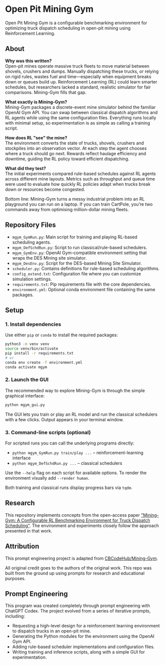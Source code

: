 # Open Pit Mining Gym
Open Pit Mining Gym is a configurable benchmarking environment for optimizing truck dispatch scheduling in open-pit mining using Reinforcement Learning.

## About

**Why was this written?**  
Open-pit mines operate massive truck fleets to move material between shovels, crushers and dumps. Manually dispatching these trucks, or relying on rigid rules, wastes fuel and time—especially when equipment breaks down or queues build up. Reinforcement Learning (RL) could learn smarter schedules, but researchers lacked a standard, realistic simulator for fair comparisons. Mining-Gym fills that gap.

**What exactly is Mining-Gym?**  
Mining-Gym packages a discrete-event mine simulator behind the familiar OpenAI Gym API. You can swap between classical dispatch algorithms and RL agents while using the same configuration files. Everything runs locally with minimal setup, so experimentation is as simple as calling a training script.

**How does RL "see" the mine?**  
The environment converts the state of trucks, shovels, crushers and stockpiles into an observation vector. At each step the agent chooses where a truck should go next. Rewards reflect haulage efficiency and downtime, guiding the RL policy toward efficient dispatching.

**What did they test?**  
The initial experiments compared rule-based schedules against RL agents across different mine layouts. Metrics such as throughput and queue time were used to evaluate how quickly RL policies adapt when trucks break down or resources become congested.

Bottom line: Mining-Gym turns a messy industrial problem into an RL playground you can run on a laptop. If you can train CartPole, you’re two commands away from optimising million-dollar mining fleets.


## Repository Files

- `mgym_GymRun.py`: Main script for training and playing RL-based scheduling agents.
- `mgym_DefSchdRun.py`: Script to run classical/rule-based schedulers.
- `mgym_GymEnv.py`: OpenAI Gym-compatible environment setting that wraps the DES Mining site simulator.
- `mgym_DesEnv.py`: Script for the DES-based Mining Site Simulator.
- `scheduler.py`: Contains definitions for rule-based scheduling algorithms.
- `config_extend.txt`: Configuration file where you can customize simulation settings.
- `requirements.txt`: Pip requirements file with the core dependencies.
- `environment.yml`: Optional conda environment file containing the same packages.
  
## Setup

### 1. Install dependencies

Use either `pip` or `conda` to install the required packages:

```bash
python3 -m venv venv
source venv/bin/activate
pip install -r requirements.txt
# or
conda env create -f environment.yml
conda activate mgym
```

### 2. Launch the GUI

The recommended way to explore Mining-Gym is through the simple graphical
interface:

```bash
python mgym_gui.py
```

The GUI lets you train or play an RL model and run the classical schedulers with
a few clicks. Output appears in your terminal window.

### 3. Command-line scripts (optional)

For scripted runs you can call the underlying programs directly:

- `python mgym_GymRun.py train/play ...` – reinforcement-learning interface
- `python mgym_DefSchdRun.py ...` – classical schedulers

Use the `--help` flag on each script for available options. To render the
environment visually add `--render human`.

Both training and classical runs display progress bars via `tqdm`.



## Research

This repository implements concepts from the open-access paper ["Mining-Gym: A Configurable RL Benchmarking Environment for Truck Dispatch Scheduling"](https://doi.org/10.48550/arXiv.2503.19195). The environment and experiments closely follow the approach presented in that work.

## Attribution

This prompt engineering project is adapted from [CBCodeHub/Mining-Gym](https://github.com/CBCodeHub/Mining-Gym).

All original credit goes to the authors of the original work. This repo was built from the ground up using prompts for research and educational purposes.


## Prompt Engineering

This program was created completely through prompt engineering with ChatGPT Codex. The project evolved from a series of iterative prompts, including:

- Requesting a high-level design for a reinforcement learning environment to dispatch trucks in an open-pit mine.
- Generating the Python modules for the environment using the OpenAI Gym API.
- Adding rule-based scheduler implementations and configuration files.
- Writing training and inference scripts, along with a simple GUI for experimentation.

